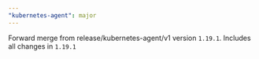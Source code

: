 ```yaml
---
"kubernetes-agent": major
---
```


Forward merge from release/kubernetes-agent/v1 version `1.19.1`. Includes all changes in `1.19.1`
